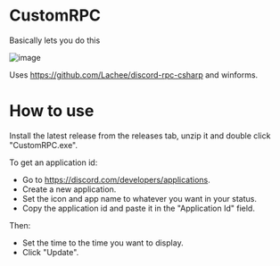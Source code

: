 # CustomRPC
Basically lets you do this

![image](https://i.imgur.com/7RGOxiE.png)

Uses https://github.com/Lachee/discord-rpc-csharp and winforms.

# How to use
Install the latest release from the releases tab, unzip it and double click "CustomRPC.exe".

To get an application id:
* Go to https://discord.com/developers/applications.
* Create a new application.
* Set the icon and app name to whatever you want in your status.
* Copy the application id and paste it in the "Application Id" field.

Then:
* Set the time to the time you want to display.
* Click "Update".
